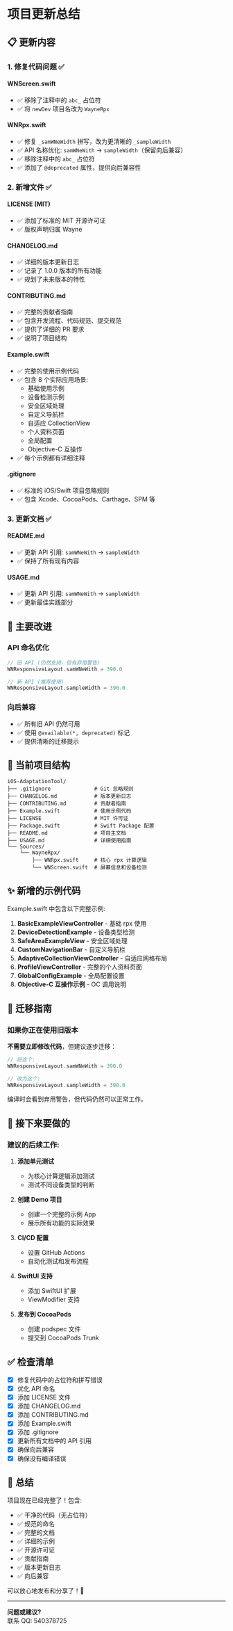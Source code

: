 # 项目更新总结

## 📋 更新内容

### 1. 修复代码问题 ✅

#### WNScreen.swift
- ✅ 移除了注释中的 `abc_` 占位符
- ✅ 将 `newDev` 项目名改为 `WayneRpx`

#### WNRpx.swift
- ✅ 修复 `_samWNeWidth` 拼写，改为更清晰的 `_sampleWidth`
- ✅ API 名称优化: `samWNeWith` → `sampleWidth`（保留向后兼容）
- ✅ 移除注释中的 `abc_` 占位符
- ✅ 添加了 `@deprecated` 属性，提供向后兼容性

### 2. 新增文件 ✅

#### LICENSE (MIT)
- ✅ 添加了标准的 MIT 开源许可证
- ✅ 版权声明归属 Wayne

#### CHANGELOG.md
- ✅ 详细的版本更新日志
- ✅ 记录了 1.0.0 版本的所有功能
- ✅ 规划了未来版本的特性

#### CONTRIBUTING.md
- ✅ 完整的贡献者指南
- ✅ 包含开发流程、代码规范、提交规范
- ✅ 提供了详细的 PR 要求
- ✅ 说明了项目结构

#### Example.swift
- ✅ 完整的使用示例代码
- ✅ 包含 8 个实际应用场景:
  - 基础使用示例
  - 设备检测示例
  - 安全区域处理
  - 自定义导航栏
  - 自适应 CollectionView
  - 个人资料页面
  - 全局配置
  - Objective-C 互操作
- ✅ 每个示例都有详细注释

#### .gitignore
- ✅ 标准的 iOS/Swift 项目忽略规则
- ✅ 包含 Xcode、CocoaPods、Carthage、SPM 等

### 3. 更新文档 ✅

#### README.md
- ✅ 更新 API 引用: `samWNeWith` → `sampleWidth`
- ✅ 保持了所有现有内容

#### USAGE.md
- ✅ 更新 API 引用: `samWNeWith` → `sampleWidth`
- ✅ 更新最佳实践部分

## 🎯 主要改进

### API 命名优化
```swift
// 旧 API (仍然支持，但有弃用警告)
WNResponsiveLayout.samWNeWith = 390.0

// 新 API (推荐使用)
WNResponsiveLayout.sampleWidth = 390.0
```

### 向后兼容
- ✅ 所有旧 API 仍然可用
- ✅ 使用 `@available(*, deprecated)` 标记
- ✅ 提供清晰的迁移提示

## 📁 当前项目结构

```
iOS-AdaptationTool/
├── .gitignore              # Git 忽略规则
├── CHANGELOG.md            # 版本更新日志
├── CONTRIBUTING.md         # 贡献者指南
├── Example.swift           # 使用示例代码
├── LICENSE                 # MIT 许可证
├── Package.swift           # Swift Package 配置
├── README.md               # 项目主文档
├── USAGE.md                # 详细使用指南
└── Sources/
    └── WayneRpx/
        ├── WNRpx.swift     # 核心 rpx 计算逻辑
        └── WNScreen.swift  # 屏幕信息和设备检测
```

## ✨ 新增的示例代码

Example.swift 中包含以下完整示例:

1. **BasicExampleViewController** - 基础 rpx 使用
2. **DeviceDetectionExample** - 设备类型检测
3. **SafeAreaExampleView** - 安全区域处理
4. **CustomNavigationBar** - 自定义导航栏
5. **AdaptiveCollectionViewController** - 自适应网格布局
6. **ProfileViewController** - 完整的个人资料页面
7. **GlobalConfigExample** - 全局配置设置
8. **Objective-C 互操作示例** - OC 调用说明

## 🔄 迁移指南

### 如果你正在使用旧版本

**不需要立即修改代码**，但建议逐步迁移：

```swift
// 将这个:
WNResponsiveLayout.samWNeWith = 390.0

// 改为这个:
WNResponsiveLayout.sampleWidth = 390.0
```

编译时会看到弃用警告，但代码仍然可以正常工作。

## 📝 接下来要做的

### 建议的后续工作:

1. **添加单元测试**
   - 为核心计算逻辑添加测试
   - 测试不同设备类型的判断

2. **创建 Demo 项目**
   - 创建一个完整的示例 App
   - 展示所有功能的实际效果

3. **CI/CD 配置**
   - 设置 GitHub Actions
   - 自动化测试和发布流程

4. **SwiftUI 支持**
   - 添加 SwiftUI 扩展
   - ViewModifier 支持

5. **发布到 CocoaPods**
   - 创建 podspec 文件
   - 提交到 CocoaPods Trunk

## ✅ 检查清单

- [x] 修复代码中的占位符和拼写错误
- [x] 优化 API 命名
- [x] 添加 LICENSE 文件
- [x] 添加 CHANGELOG.md
- [x] 添加 CONTRIBUTING.md
- [x] 添加 Example.swift
- [x] 添加 .gitignore
- [x] 更新所有文档中的 API 引用
- [x] 确保向后兼容
- [x] 确保没有编译错误

## 🎉 总结

项目现在已经完整了！包含:

- ✅ 干净的代码（无占位符）
- ✅ 规范的命名
- ✅ 完整的文档
- ✅ 详细的示例
- ✅ 开源许可证
- ✅ 贡献指南
- ✅ 版本更新日志
- ✅ 向后兼容

可以放心地发布和分享了！🚀

---

**问题或建议?**  
联系 QQ: 540378725

